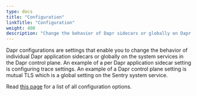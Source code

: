 ```yaml
---
type: docs
title: "Configuration"
linkTitle: "Configuration"
weight: 400
description: "Change the behavior of Dapr sidecars or globally on Dapr system services"
---
```


Dapr configurations are settings that enable you to change the behavior of individual Dapr application sidecars or globally on the system services in the Dapr control plane. An example of a per Dapr application sidecar setting is configuring trace settings. An example of a Dapr control plane setting is mutual TLS which is a global setting on the Sentry system service.

Read [this page]({{X1X}}) for a list of all configuration options.
